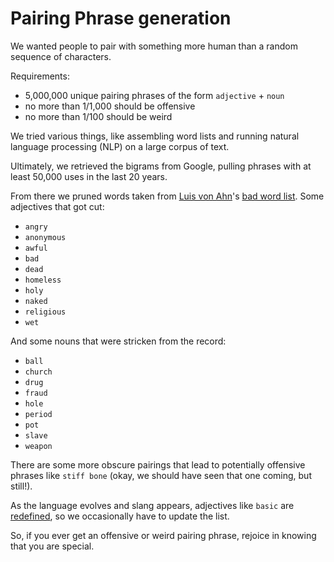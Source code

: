 # Pairing Phrase generation

We wanted people to pair with something more human than a random sequence of characters.

Requirements:

* 5,000,000 unique pairing phrases of the form `adjective` + `noun`
* no more than 1/1,000 should be offensive
* no more than 1/100 should be weird

We tried various things, like assembling word lists and running natural language processing (NLP) on a large corpus of text.

Ultimately, we retrieved the bigrams from Google, pulling phrases with at least 50,000 uses in the last 20 years.

From there we pruned words taken from [Luis von Ahn](http://www.cs.cmu.edu/~biglou/)'s [bad word list](http://www.cs.cmu.edu/~biglou/resources/bad-words.txt). Some adjectives that got cut:

* `angry`
* `anonymous`
* `awful`
* `bad`
* `dead`
* `homeless`
* `holy`
* `naked`
* `religious`
* `wet`

And some nouns that were stricken from the record:

* `ball`
* `church`
* `drug`
* `fraud`
* `hole`
* `period`
* `pot`
* `slave`
* `weapon`

There are some more obscure pairings that lead to potentially offensive phrases like `stiff bone` (okay, we should have seen that one coming, but still!).

As the language evolves and slang appears, adjectives like `basic` are [redefined](http://www.urbandictionary.com/define.php?term=basic), so we occasionally have to update the list.

So, if you ever get an offensive or weird pairing phrase, rejoice in knowing that you are special.

